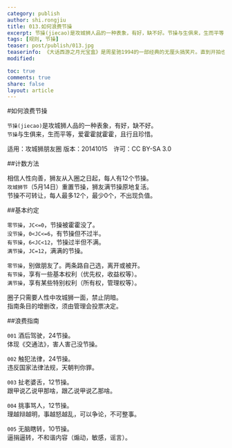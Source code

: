 ```yaml
---
category: publish
author: shi.rongjiu
title: 013.如何浪费节操
excerpt: 节操(jiecao)是攻城狮人品的一种表象，有好，缺不好。节操与生俱来，生而平等，爱霍霍就霍霍，且行且珍惜。
tags: [规则, 节操]
teaser: post/publish/013.jpg
teaserinfo: 《大话西游之月光宝盒》是周星驰1994的一部经典的无厘头搞笑片。直到开拍也没有详细的剧本，而只是大概的一个构思而已，在100多天的时间内完成上、下两集电影的拍摄。
modified: 

toc: true
comments: true
share: false
layout: article
---
```


#如何浪费节操

`节操(jiecao)`是攻城狮人品的一种表象，有好，缺不好。  
`节操`与生俱来，生而平等，爱霍霍就霍霍，且行且珍惜。  

适用：攻城狮朋友圈  版本：20141015　许可：CC BY-SA 3.0

##计数方法

相信人性向善，狮友从入圈之日起，每人有12个节操。  
`攻城狮节`（5月14日）重置节操，狮友满节操原地复活。  
节操不可转让，每人最多12个，最少0个，不出现负值。  

##基本约定

`零节操`，`JC<=0`，节操被霍霍没了。  
`没节操`，`0<JC<=6`，有节操但不过半。  
`有节操`，`6<JC<12`，节操过半但不满。  
`满节操`，`JC=12`，满满的节操。  

`零节操`，别做朋友了。两条路自己选，离开或被开。  
`有节操`，享有一些基本权利（优先权，收益权等）。  
`满节操`，享有某些特别权利（所有权，管理权等）。  

圈子只需要人性中攻城狮一面，禁止阴暗。  
指南条目的增删改，须由管理会投票决定。  

##浪费指南

`001` 酒后驾驶，24节操。  
体现《交通法》，害人害己没节操。  

`002` 触犯法律，24节操。  
违反国家法律法规，天朝判你罪。  

`003` 扯老婆舌，12节操。  
跟甲说乙说甲那啥，跟乙说甲说乙那啥。  

`004` 挑事骂人，12节操。  
理越辩越明，事越怒越乱，可以争论，不可整事。  

`005` 无脑瞎转，10节操。  
逼捐逼转，不和谐内容（煽动，敏感，谣言）。  


